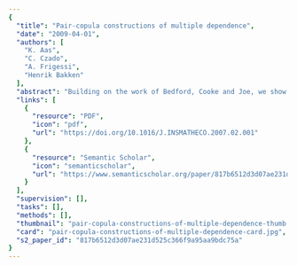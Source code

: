 ```yaml
---
{
  "title": "Pair-copula constructions of multiple dependence",
  "date": "2009-04-01",
  "authors": [
    "K. Aas",
    "C. Czado",
    "A. Frigessi",
    "Henrik Bakken"
  ],
  "abstract": "Building on the work of Bedford, Cooke and Joe, we show how multivariate data, which exhibit complex patterns of dependence in the tails, can be modelled using a cascade of pair-copulae, acting on two variables at a time. We use the pair-copula decomposition of a general multivariate distribution and propose a method for performing inference. The model construction is hierarchical in nature, the various levels corresponding to the incorporation of more variables in the conditioning sets, using pair-copulae as simple building blocks. Pair-copula decomposed models also represent a very flexible way to construct higher-dimensional copulae. We apply the methodology to a financial data set. Our approach represents the first step towards the development of an unsupervised algorithm that explores the space of possible pair-copula models, that also can be applied to huge data sets automatically.",
  "links": [
    {
      "resource": "PDF",
      "icon": "pdf",
      "url": "https://doi.org/10.1016/J.INSMATHECO.2007.02.001"
    },
    {
      "resource": "Semantic Scholar",
      "icon": "semanticscholar",
      "url": "https://www.semanticscholar.org/paper/817b6512d3d07ae231d525c366f9a95aa9bdc75a"
    }
  ],
  "supervision": [],
  "tasks": [],
  "methods": [],
  "thumbnail": "pair-copula-constructions-of-multiple-dependence-thumb.jpg",
  "card": "pair-copula-constructions-of-multiple-dependence-card.jpg",
  "s2_paper_id": "817b6512d3d07ae231d525c366f9a95aa9bdc75a"
}
---
```


